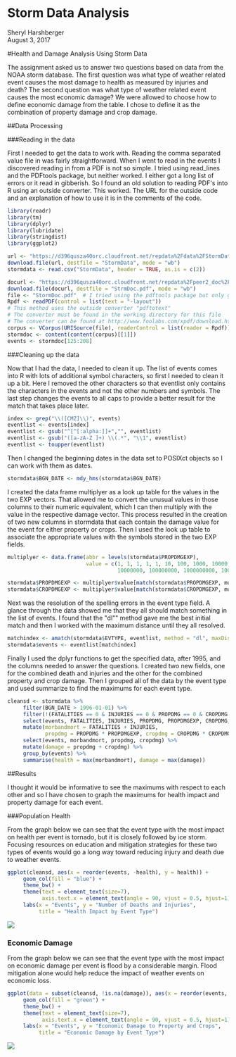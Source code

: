 # Storm Data Analysis
Sheryl Harshberger  
August 3, 2017  

#Health and Damage Analysis Using Storm Data  

The assignment asked us to answer two questions based on data from the NOAA storm database.  The first question was what type of weather related event causes the most damage to health as measured by injuries and death?  The second question was what type of weather related event causes the most economic damage?  We were allowed to choose how to define economic damage from the table.  I chose to define it as the combination of property damage and crop damage.  

##Data Processing

###Reading in the data  

First I needed to get the data to work with.  Reading the comma separated value file in was fairly straightforward.  When I went to read in the events I discovered reading in from a PDF is not so simple.  I tried using read_lines and the PDFtools package, but neither worked.  I either got a long list of errors or it read in gibberish.  So I found an old solution to reading PDF's into R using an outside converter.  This worked.  The URL for the outside code and an explanation of how to use it is in the comments of the code.


```r
library(readr)
library(tm)
library(dplyr)
library(lubridate)
library(stringdist)
library(ggplot2)
```


```r
url <- "https://d396qusza40orc.cloudfront.net/repdata%2Fdata%2FStormData.csv.bz2"
download.file(url, destfile = "StormData", mode = "wb")
stormdata <- read.csv("StormData", header = TRUE, as.is = c(2))

docurl <- "https://d396qusza40orc.cloudfront.net/repdata%2Fpeer2_doc%2Fpd01016005curr.pdf"
download.file(docurl, destfile = "StrmDoc.pdf", mode = "wb")
file <- "StormDoc.pdf"  # I tried using the pdftools package but only got gibberish
Rpdf <- readPDF(control = list(text = "-layout"))
# This method uses the outside converter "pdftotext"
# The converter must be found in the working directory for this file
# The converter can be found at http://www.foolabs.com/xpdf/download.html
corpus <- VCorpus(URISource(file), readerControl = list(reader = Rpdf))
stormdoc <- content(content(corpus)[[1]])
events <- stormdoc[125:208]
```

###Cleaning up the data  

Now that I had the data, I needed to clean it up.  The list of events comes into R with lots of additional symbol characters, so first I needed to clean it up a bit.  Here I removed the other characters so that eventlist only contains the characters in the events and not the other numbers and symbols.  The last step changes the events to all caps to provide a better result for the match that takes place later.  


```r
index <- grep("\\([CMZ]\\)", events)
eventlist <- events[index]
eventlist <- gsub("^[^[:alpha:]]+","", eventlist)
eventlist <- gsub("([a-zA-Z ]+) \\(.*", "\\1", eventlist)
eventlist <- toupper(eventlist)
```

Then I changed the beginning dates in the data set to POSIXct objects so I can work with them as dates. 

```r
stormdata$BGN_DATE <- mdy_hms(stormdata$BGN_DATE)
```

I created the data frame multiplyer as a look up table for the values in the two EXP vectors.  That allowed me to convert the unusual values in those columns to their numeric equivalent, which I can then multiply with the value in the respective damage vector.  This process resulted in the creation of two new columns in stormdata that each contain the damage value for the event for either property or crops.  Then I used the look up table to associate the appropriate values with the symbols stored in the two EXP fields.  


```r
multiplyer <- data.frame(abbr = levels(stormdata$PROPDMGEXP), 
                         value = c(1, 1, 1, 1, 1, 10, 100, 1000, 10000, 100000, 1000000,
                                   10000000, 100000000, 1000000000, 100, 100, 1000, 1000000, 1000000))

stormdata$PROPDMGEXP <- multiplyer$value[match(stormdata$PROPDMGEXP, multiplyer$abbr)]
stormdata$CROPDMGEXP <- multiplyer$value[match(stormdata$CROPDMGEXP, multiplyer$abbr)]
```

Next was the resolution of the spelling errors in the event type field.  A glance through the data showed me that they all should match something in the list of events. I found that the "dl"" method gave me the best initial match and then I worked with the maximum distance until they all resolved.  


```r
matchindex <- amatch(stormdata$EVTYPE, eventlist, method = "dl", maxDist = 20)
stormdata$events <- eventlist[matchindex]
```

Finally I used the dplyr functions to get the specified data, after 1995, and the columns needed to answer the questions.  I created two new fields, one for the combined death and injuries and the other for the combined property and crop damage.  Then I grouped all of the data by the event type and used summarize to find the maximums for each event type.


```r
cleansd <- stormdata %>%
     filter(BGN_DATE > 1996-01-01) %>%
     filter(!(FATALITIES == 0 & INJURIES == 0 & PROPDMG == 0 & CROPDMG == 0)) %>%
     select(events, FATALITIES, INJURIES, PROPDMG, PROPDMGEXP, CROPDMG, CROPDMGEXP) %>%
     mutate(morbandmort = FATALITIES + INJURIES, 
            propdmg = PROPDMG * PROPDMGEXP, cropdmg = CROPDMG * CROPDMGEXP) %>%
     select(events, morbandmort, propdmg, cropdmg) %>%
     mutate(damage = propdmg + cropdmg) %>%
     group_by(events) %>%
     summarise(health = max(morbandmort), damage = max(damage))
```

##Results  

I thought it would be informative to see the maximums with respect to each other and so I have chosen to graph the maximums for health impact and property damage for each event.

###Population Health

From the graph below we can see that the event type with the most impact on health per event is tornado, but it is closely followed by ice storm.  Focusing resources on education and mitigation strategies for these two types of events would go a long way toward reducing injury and death due to weather events.


```r
ggplot(cleansd, aes(x = reorder(events, -health), y = health)) +
     geom_col(fill = "blue") +
     theme_bw() +
     theme(text = element_text(size=7), 
           axis.text.x = element_text(angle = 90, vjust = 0.5, hjust=1)) +
     labs(x = "Events", y = "Number of Deaths and Injuries", 
          title = "Health Impact by Event Type")
```

![](StormDataAnalysis_files/figure-html/healthviz-1.png)<!-- -->

### Economic Damage

From the graph below we can see that the event type with the most impact on economic damage per event is flood by a considerable margin.  Flood mitigation alone would help reduce the impact of weather events on economic loss.


```r
ggplot(data = subset(cleansd, !is.na(damage)), aes(x = reorder(events, -damage), y = damage)) +
     geom_col(fill = "green") +
     theme_bw() +
     theme(text = element_text(size=7), 
           axis.text.x = element_text(angle = 90, vjust = 0.5, hjust=1)) +
     labs(x = "Events", y = "Economic Damage to Property and Crops", 
          title = "Economic Damage by Event Type")
```

![](StormDataAnalysis_files/figure-html/damageviz-1.png)<!-- -->
